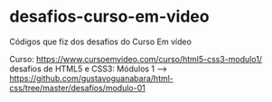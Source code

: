 # desafios-curso-em-video
Códigos que fiz dos desafios do Curso Em vídeo

Curso: https://www.cursoemvideo.com/curso/html5-css3-modulo1/
desafios de HTML5 e CSS3:
Módulos 1 --> https://github.com/gustavoguanabara/html-css/tree/master/desafios/modulo-01
